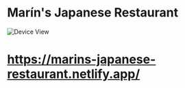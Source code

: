 # Marín's Japanese Restaurant

![Device View]('.assets/device-view.png')

# https://marins-japanese-restaurant.netlify.app/
